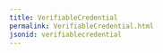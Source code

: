 ```yaml
---
title: VerifiableCredential
permalink: VerifiableCredential.html
jsonid: verifiablecredential
---
```

